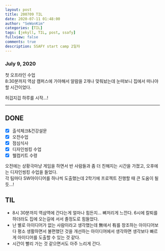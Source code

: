```yaml
---
layout: post
title: 200709 TIL
date: 2020-07-11 01:48:00
author: "SeWonKim"
categories: [TIL]
tags: [jekyll, TIL, post, ssafy]
fullview: false
comments: true
description: SSAFY start camp 2일차
---
```


### July 9, 2020

첫 오프라인 수업  
8:30분까지 역삼 캠퍼스에 가야해서 알람을 2개나 맞춰놨는데 눈떠보니 집에서 떠나야할 시간이었다.

허겁지겁 하루를 시작...!

---

## DONE

- [x] 출석체크&건강설문
- [x] 오전수업
- [x] 점심식사
- [x] 디자인씽킹 수업
- [x] 웰컴키트 수령

오전에는 상황극마냥 게임을 하면서 반 사람들과 좀 더 친해지는 시간을 가졌고, 오후에는 디자인씽킹 수업을 들었다.  
각 팀마다 SW아이디어를 하나씩 도출했는데 2학기에 프로젝트 진행할 때 큰 도움이 될듯...!

## TIL

- 8시 30분까지 역삼역에 간다는게 얼마나 힘든지... 뼈저리게 느낀다. 6시에 칼퇴를 하더라도 집에 오는길에 서서 졸정도로 힘들었다.
- 난 별로 아이디어가 없는 사람이라고 생각했는데 無에서 有를 창조하는 아이디어보다 평소 생활하면서 불편했던 것을 개선하는 아이디어에서 생각하면 생각보다 빠르게 아이디어를 도출할 수 있는 것 같다.
- 시간이 빨리 가는 것 같으면서도 아주 느리게 간다.
